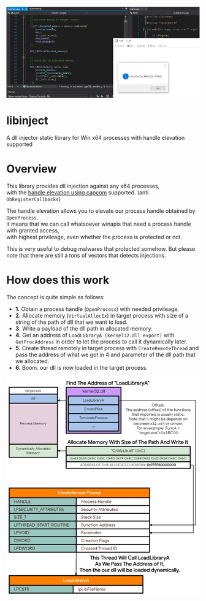 ![IMAGE](image.png)

# libinject
A dll injector static library for Win x64 processes with handle elevation supported

# Overview

This library provides dll injection against any x64 processes,  
with the [handle elevation using capcom](https://github.com/notscimmy/libelevate) supported. (anti `ObRegisterCallbacks`)

The handle elevation allows you to elevate our process handle obtained by `OpenProcess`.  
it means that we can call whatsoever winapis that need a process handle with granted access,  
with highest privileage, even whether the process is protected or not.

This is very useful to debug malwares that protected somehow.
But please note that there are still a tons of vectors that detects injections.

# How does this work

The concept is quite simple as follows:

- **1.** Obtain a process handle (`OpenProcess`) with needed privileage.
- **2.** Allocate memory (`VirtualAllocEx`) in target process with size of a string of the path of dll that we want to load.
- **3.** Write a payload of the dll path in allocated memory.
- **4.** Get an address of `LoadLibraryA (kernel32.dll export)` with `GetProcAddress` in order to let the process to call it dynamically later.
- **5.** Create thread remotely in target process with `CreateRemoteThread` and pass the address of what we got in 4 and parameter of the dll path that we allocated.
- **6.** Boom. our dll is now loaded in the target process.

![IMAGE](image2.png)
